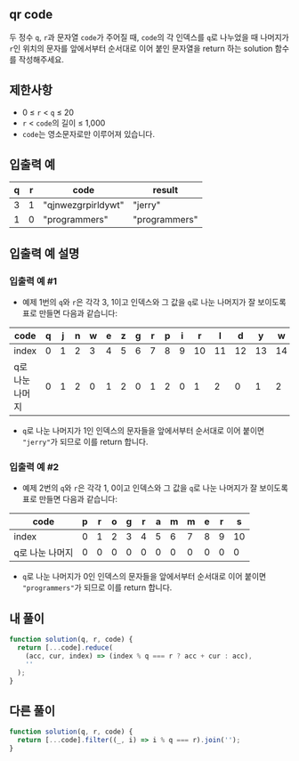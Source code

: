 ## qr code

두 정수 `q`, `r`과 문자열 `code`가 주어질 때, `code`의 각 인덱스를 `q`로 나누었을 때 나머지가 `r`인 위치의 문자를 앞에서부터 순서대로 이어 붙인 문자열을 return 하는 solution 함수를 작성해주세요.

## 제한사항

- 0 ≤ `r` < `q` ≤ 20
- `r` < `code`의 길이 ≤ 1,000
- `code`는 영소문자로만 이루어져 있습니다.

## 입출력 예

| q   | r   | code               | result        |
| --- | --- | ------------------ | ------------- |
| 3   | 1   | "qjnwezgrpirldywt" | "jerry"       |
| 1   | 0   | "programmers"      | "programmers" |

## 입출력 예 설명

### 입출력 예 #1

- 예제 1번의 `q`와 `r`은 각각 3, 1이고 인덱스와 그 값을 `q`로 나눈 나머지가 잘 보이도록 표로 만들면 다음과 같습니다:

| code            | q   | j   | n   | w   | e   | z   | g   | r   | p   | i   | r   | l   | d   | y   | w   | t   |
| --------------- | --- | --- | --- | --- | --- | --- | --- | --- | --- | --- | --- | --- | --- | --- | --- | --- |
| index           | 0   | 1   | 2   | 3   | 4   | 5   | 6   | 7   | 8   | 9   | 10  | 11  | 12  | 13  | 14  | 15  |
| q로 나눈 나머지 | 0   | 1   | 2   | 0   | 1   | 2   | 0   | 1   | 2   | 0   | 1   | 2   | 0   | 1   | 2   | 0   |

- `q`로 나눈 나머지가 1인 인덱스의 문자들을 앞에서부터 순서대로 이어 붙이면 `"jerry"`가 되므로 이를 return 합니다.

### 입출력 예 #2

- 예제 2번의 `q`와 `r`은 각각 1, 0이고 인덱스와 그 값을 `q`로 나눈 나머지가 잘 보이도록 표로 만들면 다음과 같습니다:

| code            | p   | r   | o   | g   | r   | a   | m   | m   | e   | r   | s   |
| --------------- | --- | --- | --- | --- | --- | --- | --- | --- | --- | --- | --- |
| index           | 0   | 1   | 2   | 3   | 4   | 5   | 6   | 7   | 8   | 9   | 10  |
| q로 나눈 나머지 | 0   | 0   | 0   | 0   | 0   | 0   | 0   | 0   | 0   | 0   | 0   |

- `q`로 나눈 나머지가 0인 인덱스의 문자들을 앞에서부터 순서대로 이어 붙이면 `"programmers"`가 되므로 이를 return 합니다.

## 내 풀이

```js
function solution(q, r, code) {
  return [...code].reduce(
    (acc, cur, index) => (index % q === r ? acc + cur : acc),
    ''
  );
}
```

## 다른 풀이

```js
function solution(q, r, code) {
  return [...code].filter((_, i) => i % q === r).join('');
}
```
